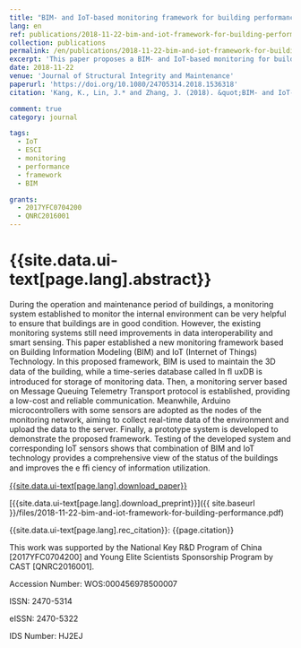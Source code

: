 ```yaml
---
title: "BIM- and IoT-based monitoring framework for building performance management"
lang: en
ref: publications/2018-11-22-bim-and-iot-framework-for-building-performance
collection: publications
permalink: /en/publications/2018-11-22-bim-and-iot-framework-for-building-performance
excerpt: 'This paper proposes a BIM- and IoT-based monitoring for building performance management'
date: 2018-11-22
venue: 'Journal of Structural Integrity and Maintenance'
paperurl: 'https://doi.org/10.1080/24705314.2018.1536318'
citation: 'Kang, K., Lin, J.* and Zhang, J. (2018). &quot;BIM- and IoT-based monitoring framework for building performance management&quot; <i>Journal of Structural Integrity and Maintenance</i>. 3(4): 254-261.'

comment: true
category: journal

tags: 
  - IoT
  - ESCI
  - monitoring
  - performance
  - framework
  - BIM

grants:
  - 2017YFC0704200
  - QNRC2016001
---
```



{{site.data.ui-text[page.lang].abstract}}
====

During the operation and maintenance period of buildings, a monitoring system established to monitor the internal environment can be very helpful to ensure that buildings are in good condition. However, the existing monitoring systems still need improvements in data interoperability and smart sensing. This paper established a new monitoring framework based on Building Information Modeling (BIM) and IoT (Internet of Things) Technology. In this proposed framework, BIM is used to maintain the 3D data of the building, while a time-series database called In ﬂ uxDB is introduced for storage of monitoring data. Then, a monitoring server based on Message Queuing Telemetry Transport protocol is established, providing a low-cost and reliable communication. Meanwhile, Arduino microcontrollers with some sensors are adopted as the nodes of the monitoring network, aiming to collect real-time data of the environment and upload the data to the server. Finally, a prototype system is developed to demonstrate the proposed framework. Testing of the developed system and corresponding IoT sensors shows that combination of BIM and IoT technology provides a comprehensive view of the status of the buildings and improves the e ﬃ ciency of information utilization.

[{{site.data.ui-text[page.lang].download_paper}}](https://doi.org/10.1080/24705314.2018.1536318)

[{{site.data.ui-text[page.lang].download_preprint}}]({{ site.baseurl }}/files/2018-11-22-bim-and-iot-framework-for-building-performance.pdf)

{{site.data.ui-text[page.lang].rec_citation}}: {{page.citation}}

This work was supported by the National Key R&D Program of China [2017YFC0704200] and Young Elite Scientists Sponsorship Program by CAST [QNRC2016001].

Accession Number: WOS:000456978500007

ISSN: 2470-5314

eISSN: 2470-5322

IDS Number: HJ2EJ